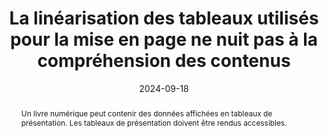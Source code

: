---
title: "La linéarisation des tableaux utilisés pour la mise en page ne nuit  pas à la compréhension des contenus"
abstract: Un livre numérique peut contenir des données affichées en tableaux de présentation. Les tableaux de présentation doivent être rendus accessibles.
categories: 
    - "Structure et code"
agrege: O4238-E077
opquast: '4 238'
indiceebook: '77'
description: "Règle n° 077"
before: "076"
weight: "077"
after: "078"
actif: '1'
layout: rules
date: 2024-09-18
tags: 
    - "Accessibilité"
    - "Lisibilité"
objectif: 
    - "Permettre aux utilisateurs d'aides techniques de naviguer facilement au sein des informations fournies par un tableau."
    - "Améliorer l’accessibilité des contenus aux lectrices et lecteurs handicapées"
Meo: 
    - "Pour être compréhensibles des non-voyants, le contenu des cellules doit pouvoir être linéarisé, car les technologies d’assistance parcourront et transcriront séquentiellement toutes les cellules (<th> / <td>) de toutes les lignes (<tr>) du tableau"
Controle: 
    - "Vérifier le code source de la page HTML de l'epub"
epubcheck: 
ace: 
humancheck: true
ReadiumGoToolkit: 
Source: 
    - "Opquast"
Referentiel: 
    - "[Web Content Accessibility Guidelines (WCAG) 1.3.1 Info and Relationships Level A](https://www.w3.org/TR/WCAG22/#info-and-relationships)"
steps: 
    - "Production numérique"
---